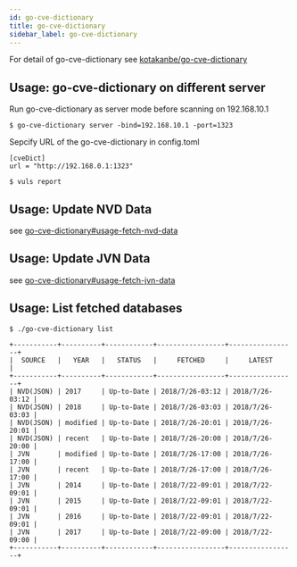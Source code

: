 ```yaml
---
id: go-cve-dictionary
title: go-cve-dictionary
sidebar_label: go-cve-dictionary
---
```


For detail of go-cve-dictionary see [kotakanbe/go-cve-dictionary](https://github.com/kotakanbe/go-cve-dictionary)

## Usage: go-cve-dictionary on different server

Run go-cve-dictionary as server mode before scanning on 192.168.10.1
```
$ go-cve-dictionary server -bind=192.168.10.1 -port=1323
```

Sepcify URL of the go-cve-dictionary in config.toml

```
[cveDict]
url = "http://192.168.0.1:1323"
```

```
$ vuls report 
```

## Usage: Update NVD Data

see [go-cve-dictionary#usage-fetch-nvd-data](https://github.com/kotakanbe/go-cve-dictionary#usage-fetch-nvd-data)

## Usage: Update JVN Data

see [go-cve-dictionary#usage-fetch-jvn-data](https://github.com/kotakanbe/go-cve-dictionary#usage-fetch-jvn-data)


## Usage: List fetched databases

```
$ ./go-cve-dictionary list 

+-----------+----------+------------+-----------------+-----------------+
|  SOURCE   |   YEAR   |   STATUS   |     FETCHED     |     LATEST      |
+-----------+----------+------------+-----------------+-----------------+
| NVD(JSON) | 2017     | Up-to-Date | 2018/7/26-03:12 | 2018/7/26-03:12 |
| NVD(JSON) | 2018     | Up-to-Date | 2018/7/26-03:03 | 2018/7/26-03:03 |
| NVD(JSON) | modified | Up-to-Date | 2018/7/26-20:01 | 2018/7/26-20:01 |
| NVD(JSON) | recent   | Up-to-Date | 2018/7/26-20:00 | 2018/7/26-20:00 |
| JVN       | modified | Up-to-Date | 2018/7/26-17:00 | 2018/7/26-17:00 |
| JVN       | recent   | Up-to-Date | 2018/7/26-17:00 | 2018/7/26-17:00 |
| JVN       | 2014     | Up-to-Date | 2018/7/22-09:01 | 2018/7/22-09:01 |
| JVN       | 2015     | Up-to-Date | 2018/7/22-09:01 | 2018/7/22-09:01 |
| JVN       | 2016     | Up-to-Date | 2018/7/22-09:01 | 2018/7/22-09:01 |
| JVN       | 2017     | Up-to-Date | 2018/7/22-09:00 | 2018/7/22-09:00 |
+-----------+----------+------------+-----------------+-----------------+

```
